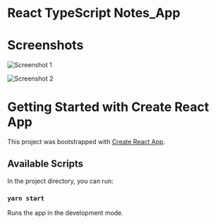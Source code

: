 # React TypeScript Notes_App

# Screenshots
![Screenshot 1](https://user-images.githubusercontent.com/68656122/169689780-9cb0a635-40b0-4208-8723-36c4f03eb1de.png)

![Screenshot 2](https://user-images.githubusercontent.com/68656122/169804330-67407c85-6c4d-4e37-a644-c7b6eafbadf3.png)

# Getting Started with Create React App

This project was bootstrapped with [Create React App](https://github.com/facebook/create-react-app).

## Available Scripts

In the project directory, you can run:

### `yarn start`

Runs the app in the development mode.
